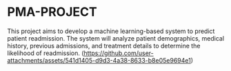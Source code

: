 # PMA-PROJECT
This project aims to develop a machine learning-based system to predict patient readmission. The system will analyze patient demographics, medical history, previous admissions, and treatment details to determine the likelihood of readmission.
(https://github.com/user-attachments/assets/541d1405-d9d3-4a38-8633-b8e05e9694e1)
